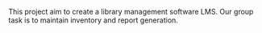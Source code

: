 This project aim to create a library management software LMS.
Our group task is to maintain inventory and report generation.
